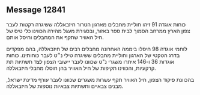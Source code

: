## Message 12841

כוחות אוגדה 91 זיהו חוליית מחבלים מארגון הטרור חיזבאללה ששיגרה רקטות לעבר צפון הארץ ממרחב הסמוך לבית ספר באזור, ובסגירת מעגל מהירה הכווינו כלי טיס של חיל האוויר שתקף את המחבלים וחיסל אותם.

לוחמי אוגדה 98 חיסלו ביממה האחרונה מחבלים רבים של חיזבאללה, בהם מפקדים בדרג הטקטי של הארגון וחוליית מחבלים ששיגרה טילי נ״ט לעבר כוחותינו. כוחות אוגדות 36 ו-146 איתרו משגרי נ"ט שכוונו לעבר יישובי הצפון לצד תשתיות תת קרקעיות, והכווינו תקיפות של חיל האוויר בהן חוסלו מחבלי חיזבאללה.

בהכוונת פיקוד הצפון, חיל האוויר תקף עשרות משגרים שכוונו לעבר עורף מדינת ישראל, מבנים צבאיים ותשתיות צבאיות נוספות של חיזבאללה.

